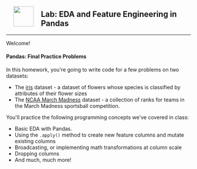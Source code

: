 
<img src="http://imgur.com/1ZcRyrc.png" style="float: left; margin: 20px; height: 55px">

## Lab: EDA and Feature Engineering in Pandas

---

Welcome!

#### Pandas: Final Practice Problems

In this homework, you're going to write code for a few problems on two datasets:

* The [iris](https://www.kaggle.com/uciml/iris) dataset - a dataset of flowers whose species is classified by attributes of their flower sizes
* The [NCAA March Madness](https://www.kaggle.com/c/mens-machine-learning-competition-2018) dataset - a collection of ranks for teams in the March Madness sportsball competition.

You'll practice the following programming concepts we've covered in class:
* Basic EDA with Pandas.
* Using the `.apply()` method to create new feature columns and mutate existing columns
* Broadcasting, or implementing math transformations at column scale
* Dropping columns
* And much, much more! 


